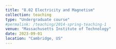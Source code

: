 ```yaml
---
title: "8.02 Electricity and Magnetism"
collection: teaching
type: "Undergraduate course"
#permalink: /teaching/2014-spring-teaching-1
venue: "Massachusetts Institute of Technology"
date: 2023-09-01
location: "Cambridge, US"
---
```


